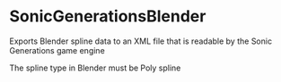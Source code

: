 # SonicGenerationsBlender
Exports Blender spline data to an XML file that is readable by the Sonic Generations game engine

The spline type in Blender must be Poly spline